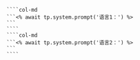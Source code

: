 `````col
````col-md
```<% await tp.system.prompt('语言1：') %>
```
````
````col-md
```<% await tp.system.prompt('语言2：') %>
```
````
`````